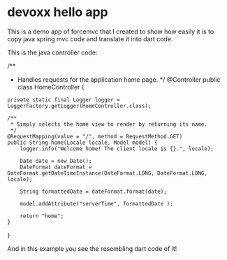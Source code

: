devoxx hello app
================

This is a demo app of forcemvc that I created to show how easily it is to copy java spring mvc code and translate it into dart code.

This is the java controller code:

  /**
   * Handles requests for the application home page.
   */
  @Controller
  public class HomeController {
  	
  	private static final Logger logger = LoggerFactory.getLogger(HomeController.class);
  	
  	/**
  	 * Simply selects the home view to render by returning its name.
  	 */
  	@RequestMapping(value = "/", method = RequestMethod.GET)
  	public String home(Locale locale, Model model) {
  		logger.info("Welcome home! The client locale is {}.", locale);
  		
  		Date date = new Date();
  		DateFormat dateFormat = DateFormat.getDateTimeInstance(DateFormat.LONG, DateFormat.LONG, locale);
  		
  		String formattedDate = dateFormat.format(date);
  		
  		model.addAttribute("serverTime", formattedDate );
  		
  		return "home";
  	}
  	
  }
  
And in this example you see the resembling dart code of it!
